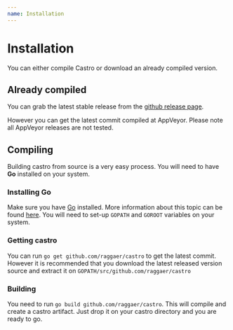 ```yaml
---
name: Installation
---
```


# Installation

You can either compile Castro or download an already compiled version.

## Already compiled

You can grab the latest stable release from the [github release page](https://github.com/Raggaer/castro/releases). 

However you can get the latest commit compiled at AppVeyor. Please note all AppVeyor releases are not tested.

## Compiling

Building castro from source is a very easy process. You will need to have **Go** installed on your system.

### Installing Go

Make sure you have [Go](https://golang.org/) installed. More information about this topic can be found [here](https://golang.org/doc/install/source). You will need to set-up `GOPATH` and `GOROOT` variables on your system.

### Getting castro

You can run `go get github.com/raggaer/castro` to get the latest commit. However it is recommended that you download the latest released version source and extract it on `GOPATH/src/github.com/raggaer/castro`

### Building

You need to run `go build github.com/raggaer/castro`. This will compile and create a castro artifact. Just drop it on your castro directory and you are ready to go.